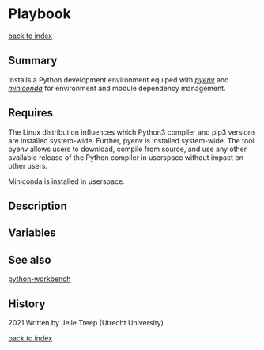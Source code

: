 # Playbook <name>
[back to index](../index.md#Playbooks)

## Summary
Installs a Python development environment equiped with *[pyenv](https://pypi.org/project/pyenv/)*  and *[miniconda](https://docs.conda.io/en/latest/miniconda.html)*  for environment and module dependency management. 

## Requires
The Linux distribution influences which Python3 compiler and pip3 versions are
installed system-wide. Further, pyenv is installed system-wide.
The tool pyenv allows users to download, compile from source, and use any other available 
release of the Python compiler in userspace without impact on other users.

Miniconda is installed in userspace.

## Description


## Variables


## See also
[python-workbench](./python-workbench.md)

## History
2021 Written by Jelle Treep (Utrecht University)

[back to index](../index.md#Playbooks)
